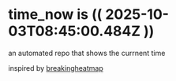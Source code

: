 # time_now is (( 2025-10-03T08:45:00.484Z ))

an automated repo that shows the currnent time

inspired by [breakingheatmap](https://github.com/breakingheatmap/breakingheatmap)